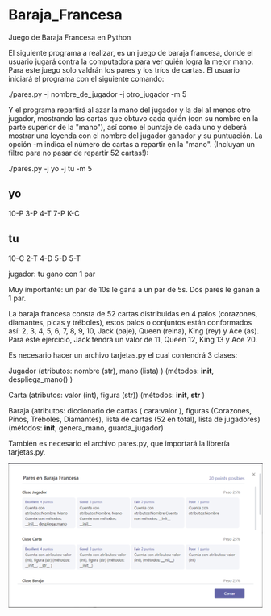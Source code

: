 # Baraja_Francesa
Juego de Baraja Francesa en Python

El siguiente programa a realizar, es un juego de baraja francesa, donde el usuario jugará contra la computadora para ver quién logra la mejor mano. Para este juego solo valdrán los pares y los tríos de cartas. El usuario iniciará el programa con el siguiente comando:

   ./pares.py -j nombre_de_jugador -j otro_jugador -m 5

Y el programa repartirá al azar la mano del jugador y la del al menos otro jugador, mostrando las cartas que obtuvo cada quién (con su nombre en la parte superior de la "mano"), así como el puntaje de cada uno y deberá mostrar una leyenda con el nombre del jugador ganador y su puntuación. La opción -m indica el número de cartas a repartir en la "mano". (Incluyan un filtro para no pasar de repartir 52 cartas!):

   ./pares.py -j yo -j tu -m 5
   
yo 
---------- 
10-P 
3-P 
4-T 
7-P 
K-C
   
tu 
---------- 
10-C 
2-T 
4-D 
5-D 
5-T

jugador: tu gano con 1 par

Muy importante: un par de 10s le gana a un par de 5s. Dos pares le ganan a 1 par.

La baraja francesa consta de 52 cartas distribuidas en 4 palos (corazones, diamantes, picas y tréboles), estos palos o conjuntos están conformados así: 2, 3, 4, 5, 6, 7, 8, 9, 10, Jack (paje), Queen (reina), King (rey) y Ace (as).  Para este ejercicio, Jack tendrá un valor de 11, Queen 12, King 13 y Ace 20.

Es necesario hacer un archivo tarjetas.py el cual contendrá 3 clases:

Jugador 
(atributos: nombre (str), mano (lista) ) 
(métodos: __init__, despliega_mano() )

Carta 
(atributos: valor (int), figura (str)) 
(métodos: __init__, __str__ )

Baraja 
(atributos: diccionario de cartas ( cara:valor ), figuras (Corazones, Pinos, Tréboles, Diamantes), lista de cartas (52 en total), lista de jugadores) 
(métodos: __init__, genera_mano, guarda_jugador)

También es necesario el archivo pares.py, que importará la librería tarjetas.py.

![Criterios de Evaluación](/Criterios_de_evaluacion_BF.PNG)
